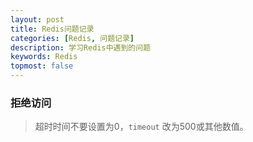 ```yaml
---
layout: post
title: Redis问题记录
categories: [Redis, 问题记录]
description: 学习Redis中遇到的问题
keywords: Redis
topmost: false
---
```


### 拒绝访问

> 超时时间不要设置为0，`timeout` 改为500或其他数值。